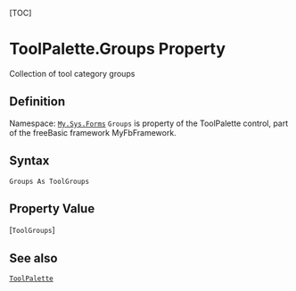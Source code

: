 [TOC]
# ToolPalette.Groups Property
Collection of tool category groups
## Definition
Namespace: [`My.Sys.Forms`](My.Sys.Forms.md)
`Groups` is property of the ToolPalette control, part of the freeBasic framework MyFbFramework.
## Syntax
```freeBasic
Groups As ToolGroups
```
## Property Value
[`ToolGroups`]
## See also
[`ToolPalette`](ToolPalette.md)
